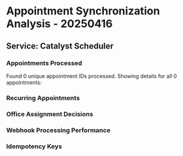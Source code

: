 # Appointment Synchronization Analysis - 20250416

## Service: Catalyst Scheduler

### Appointments Processed

Found        0 unique appointment IDs processed.
Showing details for all        0 appointments:


### Recurring Appointments


### Office Assignment Decisions


### Webhook Processing Performance


### Idempotency Keys

